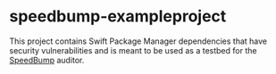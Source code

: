 # speedbump-exampleproject

This project contains Swift Package Manager dependencies that have security vulnerabilities and is meant to be used as a testbed for the
[SpeedBump](https://github.com/allisterb/speedbump) auditor.
